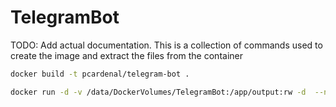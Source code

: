 # TelegramBot

TODO: Add actual documentation. This is a collection of commands used to create the image and extract the files from the container


```sh
docker build -t pcardenal/telegram-bot .
```


```sh
docker run -d -v /data/DockerVolumes/TelegramBot:/app/output:rw -d  --name TelegramBot pcardenal/telegram-bot:latest
```